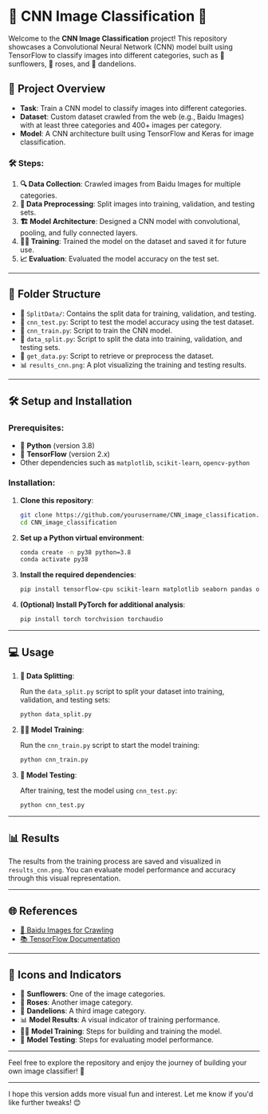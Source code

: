 # 🌟 CNN Image Classification 🌟

Welcome to the **CNN Image Classification** project! This repository showcases a Convolutional Neural Network (CNN) model built using TensorFlow to classify images into different categories, such as 🌻 sunflowers, 🌹 roses, and 🦋 dandelions.

## 🚀 Project Overview

- **Task**: Train a CNN model to classify images into different categories.
- **Dataset**: Custom dataset crawled from the web (e.g., Baidu Images) with at least three categories and 400+ images per category.
- **Model**: A CNN architecture built using TensorFlow and Keras for image classification.

### 🛠️ Steps:

1. **🔍 Data Collection**: Crawled images from Baidu Images for multiple categories.
2. **🧼 Data Preprocessing**: Split images into training, validation, and testing sets.
3. **🏗️ Model Architecture**: Designed a CNN model with convolutional, pooling, and fully connected layers.
4. **🧑‍💻 Training**: Trained the model on the dataset and saved it for future use.
5. **📈 Evaluation**: Evaluated the model accuracy on the test set.

---

## 📂 Folder Structure

- 📁 `SplitData/`: Contains the split data for training, validation, and testing.
- 📝 `cnn_test.py`: Script to test the model accuracy using the test dataset.
- 📝 `cnn_train.py`: Script to train the CNN model.
- 📝 `data_split.py`: Script to split the data into training, validation, and testing sets.
- 📝 `get_data.py`: Script to retrieve or preprocess the dataset.
- 📊 `results_cnn.png`: A plot visualizing the training and testing results.

---

## 🛠️ Setup and Installation

### Prerequisites:

- 🐍 **Python** (version 3.8)
- 🧠 **TensorFlow** (version 2.x)
- Other dependencies such as `matplotlib`, `scikit-learn`, `opencv-python`

### Installation:

1. **Clone this repository**:

   ```bash
   git clone https://github.com/yourusername/CNN_image_classification.git
   cd CNN_image_classification
   ```

2. **Set up a Python virtual environment**:

   ```bash
   conda create -n py38 python=3.8
   conda activate py38
   ```

3. **Install the required dependencies**:

   ```bash
   pip install tensorflow-cpu scikit-learn matplotlib seaborn pandas openpyxl opencv-python
   ```

4. **(Optional) Install PyTorch for additional analysis**:

   ```bash
   pip install torch torchvision torchaudio
   ```

---

## 💻 Usage

1. **📂 Data Splitting**:

   Run the `data_split.py` script to split your dataset into training, validation, and testing sets:

   ```bash
   python data_split.py
   ```

2. **🏋️‍♀️ Model Training**:

   Run the `cnn_train.py` script to start the model training:

   ```bash
   python cnn_train.py
   ```

3. **🧪 Model Testing**:

   After training, test the model using `cnn_test.py`:

   ```bash
   python cnn_test.py
   ```

---

## 📊 Results

The results from the training process are saved and visualized in `results_cnn.png`. You can evaluate model performance and accuracy through this visual representation.

---

## 🌐 References

- [🔗 Baidu Images for Crawling](https://baidu.com)
- [📚 TensorFlow Documentation](https://tensorflow.org)

---

## 🌸 Icons and Indicators

- 🌻 **Sunflowers**: One of the image categories.
- 🌹 **Roses**: Another image category.
- 🦋 **Dandelions**: A third image category.
- 📊 **Model Results**: A visual indicator of training performance.
- 🧑‍💻 **Model Training**: Steps for building and training the model.
- 🧪 **Model Testing**: Steps for evaluating model performance.

---

Feel free to explore the repository and enjoy the journey of building your own image classifier! 🚀

---

I hope this version adds more visual fun and interest. Let me know if you'd like further tweaks! 😊
